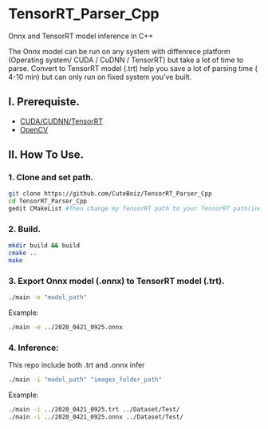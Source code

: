 # TensorRT_Parser_Cpp

Onnx and TensorRT model inference in C++

The Onnx model can be run on any system with diffenrece platform (Operating system/ CUDA / CuDNN / TensorRT) but take a lot of time to parse.
Convert to TensorRT model (.trt) help you save a lot of parsing time ( 4-10 min) but can only run on fixed system you've built.

## I. Prerequiste.

- [CUDA/CUDNN/TensorRT](https://github.com/CuteBoiz/Ubuntu_Installation/blob/master/cuda.md)
- [OpenCV](https://github.com/CuteBoiz/Ubuntu_Installation/blob/master/opencv.md)

## II. How To Use.

### 1. Clone and set path.

```sh
git clone https://github.com/CuteBoiz/TensorRT_Parser_Cpp
cd TensorRT_Parser_Cpp
gedit CMakeList #Then change my TensorRT path to your TensorRT path(include and lib)
```

### 2. Build.

```sh
mkdir build && build
cmake ..
make
```

### 3. Export Onnx model (.onnx) to TensorRT model (.trt).

```sh
./main -e "model_path"
```
Example:
```sh
./main -e ../2020_0421_0925.onnx
```

### 4. Inference:

This repo include both .trt and .onnx infer

```sh
./main -i "model_path" "images_folder_path"
```

Example:
```sh
./main -i ../2020_0421_0925.trt ../Dataset/Test/
./main -i ../2020_0421_0925.onnx ../Dataset/Test/
```
